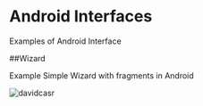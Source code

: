 # Android Interfaces

Examples of Android Interface

##Wizard

Example Simple Wizard with fragments in Android

![davidcasr](https://raw.github.com/davidcasr/AndroidInterfaces/Wizard/master/example_wizard.png)
